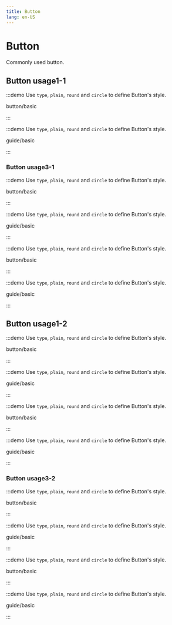 ```yaml
---
title: Button
lang: en-US
---
```


# Button

Commonly used button.

## Button usage1-1

:::demo Use `type`, `plain`, `round` and `circle` to define Button's style.

button/basic

:::

:::demo Use `type`, `plain`, `round` and `circle` to define Button's style.

guide/basic

:::

### Button usage3-1

:::demo Use `type`, `plain`, `round` and `circle` to define Button's style.

button/basic

:::

:::demo Use `type`, `plain`, `round` and `circle` to define Button's style.

guide/basic

:::

:::demo Use `type`, `plain`, `round` and `circle` to define Button's style.

button/basic

:::

:::demo Use `type`, `plain`, `round` and `circle` to define Button's style.

guide/basic

:::

## Button usage1-2

:::demo Use `type`, `plain`, `round` and `circle` to define Button's style.

button/basic

:::

:::demo Use `type`, `plain`, `round` and `circle` to define Button's style.

guide/basic

:::

:::demo Use `type`, `plain`, `round` and `circle` to define Button's style.

button/basic

:::

:::demo Use `type`, `plain`, `round` and `circle` to define Button's style.

guide/basic

:::

### Button usage3-2

:::demo Use `type`, `plain`, `round` and `circle` to define Button's style.

button/basic

:::

:::demo Use `type`, `plain`, `round` and `circle` to define Button's style.

guide/basic

:::

:::demo Use `type`, `plain`, `round` and `circle` to define Button's style.

button/basic

:::

:::demo Use `type`, `plain`, `round` and `circle` to define Button's style.

guide/basic

:::

